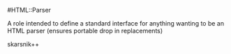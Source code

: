 #HTML::Parser

A role intended to define a standard interface for anything wanting to be an HTML parser (ensures portable drop in replacements)

skarsnik++
